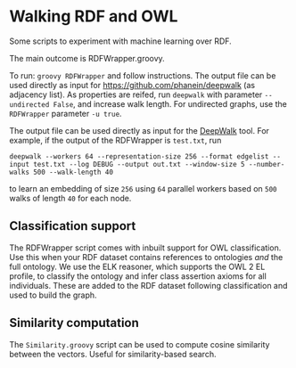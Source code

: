 # Walking RDF and OWL

Some scripts to experiment with machine learning over RDF. 

The main outcome is RDFWrapper.groovy.

To run: `groovy RDFWrapper` and follow instructions.
The output file can be used directly as input for https://github.com/phanein/deepwalk (as adjacency list). As properties are reifed, run `deepwalk` with parameter `--undirected False`, and increase walk length. For undirected graphs, use the `RDFWrapper` parameter `-u true`.

The output file can be used directly as input for the [DeepWalk](https://github.com/phanein/deepwalk) tool. For example, if the output of the RDFWrapper is `test.txt`, run 
~~~~
deepwalk --workers 64 --representation-size 256 --format edgelist --input test.txt --log DEBUG --output out.txt --window-size 5 --number-walks 500 --walk-length 40
~~~~
to learn an embedding of size `256` using `64` parallel workers based on `500` walks of length `40` for each node.

## Classification support

The RDFWrapper script comes with inbuilt support for OWL classification. Use this when your RDF dataset contains references to ontologies _and_ the full ontology. We use the ELK reasoner, which supports the OWL 2 EL profile, to classify the ontology and infer class assertion axioms for all individuals. These are added to the RDF dataset following classification and used to build the graph.

## Similarity computation

The `Similarity.groovy` script can be used to compute cosine similarity between the vectors. Useful for similarity-based search.
